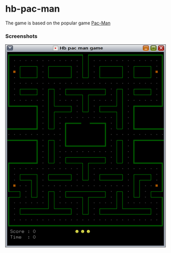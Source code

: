 # hb-pac-man

The game is based on the popular game [Pac-Man](https://en.wikipedia.org/wiki/Pac-Man)

### Screenshots

![With family Unix](docs/img/hb-pac-man-unix.png "Unix operating system")
